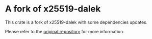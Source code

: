 # A fork of x25519-dalek

This crate is a fork of x25519-dalek with some dependencies updates.

Please refer to the [original repository](https://github.com/dalek-cryptography/x25519-dalek) for more information.

